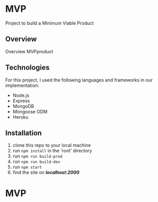 # MVP
Project to build a Minimum Viable Product

## Overview 
Overview MVPproduct

## Technologies
For this project, I used the following languages and frameworks in our implementation:
- Node.js
- Express
- MongoDB
- Mongoose ODM
- Heroku

## Installation
  1. clone this repo to your local machine
  2. run ```npm install``` in the 'root' directory
  2. run ```npm run build-prod```
  3. run ```npm run build-dev```
  4. run ```npm start```
  5. find the site on ***localhost:2000***

# MVP
